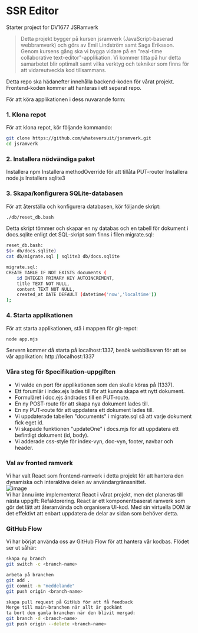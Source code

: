 # SSR Editor

Starter project for DV1677 JSRamverk

> Detta projekt bygger på kursen jsramverk (JavaScript-baserad webbramverk) och görs av Emil Lindström samt Saga Eriksson. Genom kursens gång ska vi bygga vidare på en "real-time collaborative text-editor"-applikation. Vi kommer titta på hur detta samarbetet blir optimalt samt vilka verktyg och tekniker som finns för att vidareutveckla kod tillsammans.

Detta repo ska hädanefter innehålla backend-koden för vårat projekt. Frontend-koden kommer att hanteras i ett separat repo.

För att köra applikationen i dess nuvarande form:

### 1. Klona repot
För att klona repot, kör följande kommando:
```bash
git clone https://github.com/whateversuit/jsramverk.git
cd jsramverk
```

### 2. Installera nödvändiga paket
Installera npm
Installera methodOverride för att tillåta PUT-router
Installera node.js
Installera sqlite3

### 3. Skapa/konfigurera SQLite-databasen
För att återställa och konfigurera databasen, kör följande skript:
```bash
./db/reset_db.bash
```
Detta skript tömmer och skapar en ny databas och en tabell för dokument i docs.sqlite enligt det SQL-skript som finns i filen migrate.sql:
```bash
reset_db.bash:
$(> db/docs.sqlite)
cat db/migrate.sql | sqlite3 db/docs.sqlite

migrate.sql:
CREATE TABLE IF NOT EXISTS documents (
    id INTEGER PRIMARY KEY AUTOINCREMENT,
    title TEXT NOT NULL,
    content TEXT NOT NULL,
    created_at DATE DEFAULT (datetime('now','localtime'))
);
```

### 4. Starta applikationen
För att starta applikationen, stå i mappen för git-repot:
```bash
node app.mjs
```
Servern kommer då starta på localhost:1337, besök webbläsaren för att se vår applikation: http://localhost:1337


### Våra steg för Specifikation-uppgiften
* Vi valde en port för applikationen som den skulle köras på (1337).
* Ett forumlär i index.ejs lades till för att kunna skapa ett nytt dokument.
* Formuläret i doc.ejs ändrades till en PUT-route.
* En ny POST-route för att skapa nya dokument lades till.
* En ny PUT-route för att uppdatera ett dokument lades till.
* Vi uppdaterade tabellen "documents" i migrate.sql så att varje dokument fick eget id.
* Vi skapade funktionen "updateOne" i docs.mjs för att uppdatera ett befintligt dokument (id, body).
* Vi adderade css-style för index-vyn, doc-vyn, footer, navbar och header.

### Val av fronted ramverk

Vi har valt React som frontend-ramverk i detta projekt för att hantera den dynamiska och interaktiva delen av användargränssnittet.
<br>
![image](https://github.com/user-attachments/assets/272a93bd-4e71-4827-b9cd-618fefdbe8bc)
<br>
Vi har ännu inte implementerat React i vårat projekt, men det planeras till nästa uppgift: Refaktorering.
React är ett komponentbaserat ramverk som gör det lätt att återanvända och organisera UI-kod. Med sin virtuella DOM är det effektivt att enbart uppdatera de delar av sidan som behöver detta.

### GitHub Flow
Vi har börjat använda oss av GitHub Flow för att hantera vår kodbas. Flödet ser ut såhär:
```bash
skapa ny branch
git switch -c <branch-name>

arbeta på branchen
git add .
git commit -m "meddelande"
git push origin <branch-name>

skapa pull request på GitHub för att få feedback
Merge till main-branchen när allt är godkänt
ta bort den gamla branchen när den blivit mergad:
git branch -d <branch-name>
git push origin --delete <branch-name>
```

